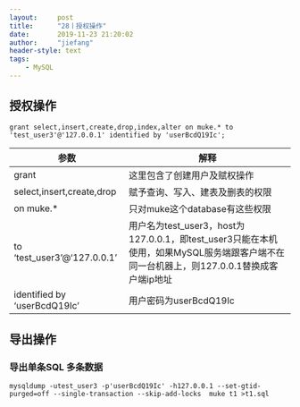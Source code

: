 ```yaml
---
layout:     post
title:      "28丨授权操作"
date:       2019-11-23 21:20:02
author:     "jiefang"
header-style: text
tags:
    - MySQL
---
```


## 授权操作
```
grant select,insert,create,drop,index,alter on muke.* to 'test_user3'@'127.0.0.1' identified by 'userBcdQ19Ic';
```

参数  | 解释
---|---
grant |这里包含了创建用户及赋权操作
select,insert,create,drop |赋予查询、写入、建表及删表的权限
on muke.* |只对muke这个database有这些权限
to ‘test_user3’@‘127.0.0.1’|用户名为test_user3，host为127.0.0.1，即test_user3只能在本机使用，如果MySQL服务端跟客户端不在同一台机器上，则127.0.0.1替换成客户端ip地址
identified by ‘userBcdQ19Ic’|用户密码为userBcdQ19Ic

## 导出操作
### 导出单条SQL 多条数据
```
mysqldump -utest_user3 -p'userBcdQ19Ic' -h127.0.0.1 --set-gtid-purged=off --single-transaction --skip-add-locks  muke t1 >t1.sql
```
